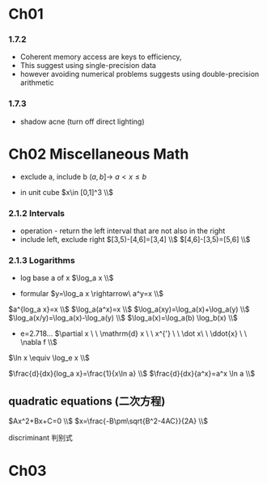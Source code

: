 # Ch01

### 1.7.2
* Coherent memory access are keys to efficiency,
* This suggest using single-precision data
* however avoiding numerical problems suggests using double-precision arithmetic

### 1.7.3 

* shadow acne (turn off direct lighting)

# Ch02 Miscellaneous Math

* exclude a, include b
$(a,b]\rightarrow\ a<x\leq b$

* in unit cube
$x\in [0,1]^3   \\$


### 2.1.2 Intervals

* operation - return the left interval that are not also in the right
* include left, exclude right
$[3,5)-[4,6]=[3,4]  \\$
$[4,6]-[3,5)=[5,6]  \\$

### 2.1.3 Logarithms

* log base a of x $\log_a x \\$

* formular
$y=\log_a x \rightarrow\ a^y=x  \\$

$a^{log_a x}=x  \\$
$\log_a(a^x)=x  \\$
$\log_a(xy)=\log_a(x)+\log_a(y)   \\$
$\log_a(x/y)=\log_a(x)-\log_a(y)   \\$
$\log_a(x)=\log_a(b) \log_b(x)  \\$

* e=2.718... $\partial x \ \ \mathrm{d} x \ \ x^{'} \ \ \dot x\ \ \ddot{x} \ \ \nabla f \\$

$\ln x \equiv \log_e x   \\$

$\frac{d}{dx}{log_a x}=\frac{1}{x\ln a}    \\$
$\frac{d}{dx}{a^x}=a^x \ln a    \\$

## quadratic equations (二次方程)

$Ax^2+Bx+C=0    \\$
$x=\frac{-B\pm\sqrt{B^2-4AC}}{2A}   \\$

discriminant 判别式

# Ch03